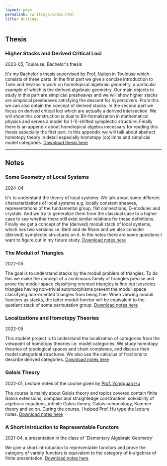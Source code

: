 ```yaml
---
layout: page
permalink: /writings/index.html
title: Writings
---
```

## Thesis
### Higher Stacks and Derived Critical Loci
2023-05, Toulouse, Bachelor's thesis

It's my Bachelor's thesis supervised by [Prof. Nuiten](https://www.math.univ-toulouse.fr/~jnuiten/) in Toulouse which consists of three parts. In the first part we give a concise introduction to Toën and Vezzosi's work on homotopical algebraic geometry, a particular example of which is the derived algebraic geometry. Our main objects to study in this part are simplicial presheaves and we will show higher stacks are simplicial presheaves satisfying the descent for hypercovers. From this we can also obtain the concept of derived stacks. In the second part we focus on derived critical loci which are actually a derived intersection. We will show this construction is dual to BV-formalization in mathematical physics and serves a model for (-1)-shifted symplectic structure. Finally there is an appendix about homotopical algebra necessary for reading this thesis especially the first part. In this appendix we will talk about abstract homotopy theory in detail especially homotopy (co)limits and simplicial model categories. [Download thesis here](https://Yining-math.github.io/file/bachelor's%20thesis.pdf)

****

## Notes

### Some Geometry of Local Systems
2024-04

It's to understand the theory of local systems. We talk about some different characterizations of local systems e.g. locally constant sheaves, representations of the fundamental group, flat connections, D-modules and crystals. And we try to generalize them from the classical case to a higher case to see whether there still exist similar relations for these definitions. Finally we get a concept of the (derived) moduli stack of local systems, which has two versions i.e. Betti and de Rham and we also consider (derived) symplectic structures on it. In the notes there are some questions I want to figure out in my future study. [Download notes here](https://Yining-math.github.io/file/2024-04-notes-1.pdf)

### The Moduli of Triangles
2022-05

The goal is to understand stacks by the moduli problem of triangles. To do this we make the concept of a continuous family of triangles precise and prove the moduli space classifying oriented triangles is fine but isosceles triangles having non-trivial automorphisms prevent the moduli space classifying non-oriented triangles from being fine. When viewing moduli functors as stacks, the latter moduli functor will be equivalent to the quotient stack of some permutation group. [Download notes here](https://Yining-math.github.io/file/2022-05-notes-2.pdf)

### Localizations and Homotopy Theories
2022-05

This student project is to understand the localization of categories from the viewpoint of homotopy theories i.e. model categories. We study homotopy theories of topological spaces and chain complexes, and discuss their model categorical structures. We also use the calculus of fractions to describe derived categories. [Download notes here](https://Yining-math.github.io/file/2022-05-notes-1.pdf)
### Galois Theory
2022-01, Lecture notes of the course given by [Prof. Yongquan Hu](http://www.mcm.ac.cn/faculty/huyongquan/201509/t20150909_306981.html)

The course is mainly about Galois theory and topics covered contain finite Galois extensions, compass and straightedge construction, solvability of algebraic equations, infinite Galois theory, Galois cohomology, Kummer theory and so on. During the course, I helped Prof. Hu type the lecture notes. [Download notes here](https://Yining-math.github.io/file/2022-01-notes-1.pdf)

### A Short Intrduction to Representable Functors
2021-04, a presentation in the class of 'Elementary Algebraic Geometry'

We give a short introduction to representable functors and prove the category of variety functors is equivalent to the category of k-algebras of finite presentation. [Download notes here](https://Yining-math.github.io/file/2021-04-notes-1.pdf)
